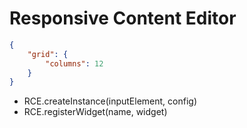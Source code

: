 # Responsive Content Editor

```json
{
    "grid": {
        "columns": 12
    }
}
```

- RCE.createInstance(inputElement, config)
- RCE.registerWidget(name, widget)